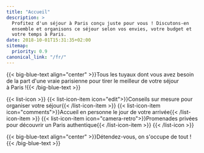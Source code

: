 ```yaml
---
title: "Accueil"
description: >
  Profitez d'un séjour à Paris conçu juste pour vous ! Discutons-en
  ensemble et organisons ce séjour selon vos envies, votre budget et
  votre temps à Paris.
date: 2018-10-01T15:31:35+02:00
sitemap:
  priority: 0.9
canonical_link: "/fr/"
---
```


{{< big-blue-text align="center" >}}Tous les tuyaux dont vous avez besoin de la part d'une vraie parisienne pour tirer le meilleur de votre séjour à&nbsp;Paris&nbsp;!{{< /big-blue-text >}}

{{< list-icon >}}
  {{< list-icon-item icon="edit">}}Conseils sur mesure pour organiser votre séjour{{< /list-icon-item >}}
  {{< list-icon-item icon="comments">}}Accueil en personne le jour de votre arrivée{{< /list-icon-item >}}
  {{< list-icon-item icon="camera-retro">}}Promenades privées pour découvrir un Paris authentique{{< /list-icon-item >}}
{{< /list-icon >}}

{{< big-blue-text align="center" >}}Détendez-vous, on s'occupe de tout !{{< /big-blue-text >}}
